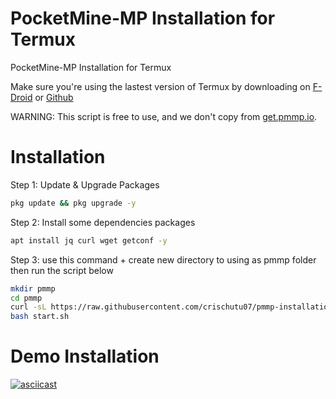 # PocketMine-MP Installation for Termux
PocketMine-MP Installation for Termux

Make sure you're using the lastest version of Termux by downloading on [F-Droid](https://f-droid.org/en/packages/com.termux/) or [Github](https://github.com/termux/termux-app/releases)

WARNING: This script is free to use, and we don't copy from [get.pmmp.io](https://get.pmmp.io). 
# Installation
Step 1: Update & Upgrade Packages
```bash
pkg update && pkg upgrade -y
```
Step 2: Install some dependencies packages
```bash
apt install jq curl wget getconf -y
```
Step 3: use this command + create new directory to using as pmmp folder then run the script below
```bash
mkdir pmmp 
cd pmmp
curl -sL https://raw.githubusercontent.com/crischutu07/pmmp-installation-termux/main/install.sh | bash -s -
bash start.sh
```
# Demo Installation
[![asciicast](https://asciinema.org/a/550864.svg)](https://asciinema.org/a/550864)
